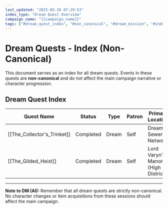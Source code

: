 ```yaml
---
last_updated: "2025-05-26 07:29:53"
index_type: "Dream Quest Overview"
campaign_name: "{{campaign_name}}"
tags: ["#dream_quest_index", "#non_canonical", "#dream_mission", "#index_file", "#campaign_data", "#dream_quests"] # (NEW/ENHANCED)
---
```

# Dream Quests - Index (Non-Canonical)

This document serves as an index for all dream quests. Events in these quests are **non-canonical** and do not affect the main campaign narrative or character progression.

## Dream Quest Index

| Quest Name | Status | Type | Patron | Primary Location |
|---|---|---|---|---|
| [[The_Collector's_Trinket]] | Completed | Dream | Self | Dream Sewer Network |
| [[The_Gilded_Heist]] | Completed | Dream | Self | Lord Varyn's Manor (High District) |

---
**Note to DM (AI):** Remember that all dream quests are strictly non-canonical. No character changes or item acquisitions from these sessions should affect the main campaign.